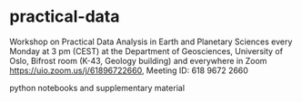 # practical-data

Workshop on Practical Data Analysis in Earth and Planetary Sciences 
every Monday at 3 pm (CEST) at the Department of Geosciences, University of Oslo,
Bifrost room (K-43, Geology building)
and everywhere in Zoom https://uio.zoom.us/j/61896722660, Meeting ID: 618 9672 2660

python notebooks and supplementary material
